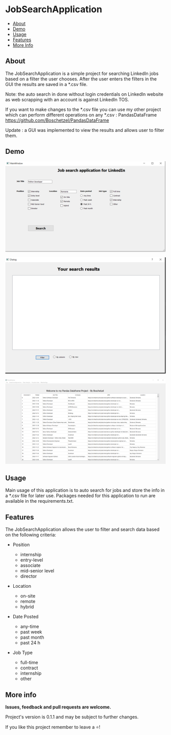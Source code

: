 # JobSearchApplication 

- [About](#about)
- [Demo](#demo)
- [Usage](#usage)
- [Features](#features)
- [More Info](#more-info)

## About

The JobSearchApplication is a simple project for searching LinkedIn jobs based on a filter the user chooses.
After the user enters the filters in the GUI the results are saved in a *.csv file.

Note: the auto search in done without login credentials on LinkedIn website as web scrapping with an account 
is against LinkedIn TOS.

If you want to make changes to the *.csv file you can use my other project which can perform different operations on any *.csv : PandasDataFrame
https://github.com/Boschetzel/PandasDataFrame

Update : a GUI was implemented to view the results and allows user to filter them.

## Demo
![img.png](img.png)

![img_2.png](img_2.png)

![img_1.png](img_1.png)

## Usage

Main usage of this application is to auto search for jobs and store the info in a *.csv file for later use.
Packages needed for this application to run are available in the requirements.txt.

## Features
The JobSearchApplication allows the user to filter and search data based on the following criteria:
- Position 
    - internship
    - entry-level
    - associate
    - mid-senior level
    - director
- Location 
  - on-site
  - remote
  - hybrid
  
- Date Posted
  - any-time
  - past week
  - past month
  - past 24 h
  
- Job Type
  - full-time
  - contract
  - internship
  - other


## More info
**Issues, feedback and pull requests are welcome.**

Project's version is 0.1.1 and may be subject to further changes.

If you like this project remember to leave a ⭐! 


